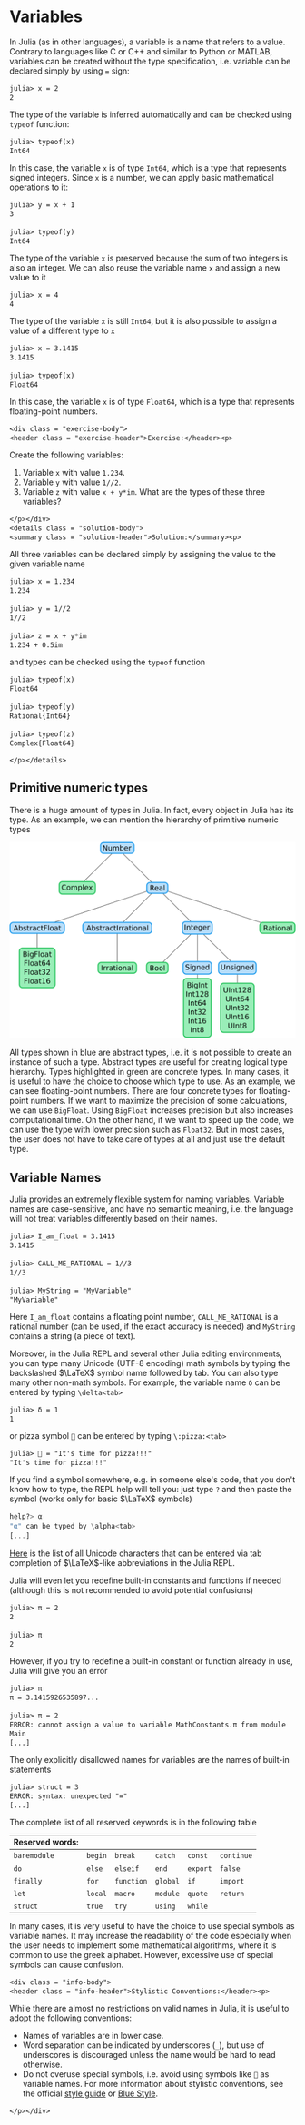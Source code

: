 # Variables

In Julia (as in other languages), a variable is a name that refers to a value. Contrary to languages like C or C++ and similar to Python or MATLAB, variables can be created without the type specification, i.e. variable can be declared simply by using `=` sign:

```jldoctest var_declaration
julia> x = 2
2
```

The type of the variable is inferred automatically and can be checked using `typeof` function:

```jldoctest var_declaration
julia> typeof(x)
Int64
```

In this case, the variable `x` is of type `Int64`, which is a type that represents signed integers. Since `x` is a number, we can apply basic mathematical operations to it:

```jldoctest var_declaration
julia> y = x + 1
3

julia> typeof(y)
Int64
```

The type of the variable `x` is preserved because the sum of two integers is also an integer. We can also reuse the variable name `x` and assign a new value to it

```jldoctest var_declaration
julia> x = 4
4
```

The type of the variable `x` is still `Int64`, but it is also possible to assign a value of a different type to `x`

```jldoctest var_declaration
julia> x = 3.1415
3.1415

julia> typeof(x)
Float64
```

In this case, the variable `x` is of type `Float64`, which is a type that represents floating-point numbers.

```@raw html
<div class = "exercise-body">
<header class = "exercise-header">Exercise:</header><p>
```
Create the following variables:
1. Variable `x` with value `1.234`.
2. Variable `y` with value `1//2`.
3. Variable `z` with value `x + y*im`.
What are the types of these three variables?

```@raw html
</p></div>
<details class = "solution-body">
<summary class = "solution-header">Solution:</summary><p>
```

All three variables can be declared simply by assigning the value to the given variable name
```jldoctest var_types
julia> x = 1.234
1.234

julia> y = 1//2
1//2

julia> z = x + y*im
1.234 + 0.5im
```
and types can be checked using the `typeof` function
```jldoctest var_types
julia> typeof(x)
Float64

julia> typeof(y)
Rational{Int64}

julia> typeof(z)
Complex{Float64}
```
```@raw html
</p></details>
```

## Primitive numeric types

There is a huge amount of types in Julia. In fact, every object in Julia has its type. As an example, we can mention the hierarchy of primitive numeric types

![](types.svg)

All types shown in blue are abstract types, i.e. it is not possible to create an instance of such a type. Abstract types are useful for creating logical type hierarchy. Types highlighted in green are concrete types. In many cases, it is useful to have the choice to choose which type to use. As an example, we can see floating-point numbers. There are four concrete types for floating-point numbers. If we want to maximize the precision of some calculations, we can use `BigFloat`. Using `BigFloat` increases precision but also increases computational time. On the other hand, if we want to speed up the code, we can use the type with lower precision such as `Float32`. But in most cases, the user does not have to take care of types at all and just use the default type.

## Variable Names

Julia provides an extremely flexible system for naming variables. Variable names are case-sensitive, and have no semantic meaning, i.e. the language will not treat variables differently based on their names.

```jldoctest
julia> I_am_float = 3.1415
3.1415

julia> CALL_ME_RATIONAL = 1//3
1//3

julia> MyString = "MyVariable"
"MyVariable"
```

Here `I_am_float` contains a floating point number, `CALL_ME_RATIONAL` is a rational number (can be used, if the exact accuracy is needed) and `MyString` contains a string (a piece of text).

Moreover, in the Julia REPL and several other Julia editing environments, you can type many Unicode (UTF-8 encoding) math symbols by typing the backslashed $\LaTeX$ symbol name followed by tab. You can also type many other non-math symbols. For example, the variable name `δ` can be entered by typing `\delta<tab>`

```jldoctest
julia> δ = 1
1
```

or pizza symbol `🍕` can be entered by typing `\:pizza:<tab>`

```jldoctest
julia> 🍕 = "It's time for pizza!!!"
"It's time for pizza!!!"
```

If you find a symbol somewhere, e.g. in someone else's code, that you don't know how to type, the REPL help will tell you: just type `?` and then paste the symbol (works only for basic $\LaTeX$ symbols)

```julia
help?> α
"α" can be typed by \alpha<tab>
[...]
```

[Here](https://docs.julialang.org/en/v1/manual/unicode-input/) is the list of all Unicode characters that can be entered via tab completion of $\LaTeX$-like abbreviations in the Julia REPL.

Julia will even let you redefine built-in constants and functions if needed (although this is not recommended to avoid potential confusions)

```jldoctest
julia> π = 2
2

julia> π
2
```

However, if you try to redefine a built-in constant or function already in use, Julia will give you an error

```jldoctest
julia> π
π = 3.1415926535897...

julia> π = 2
ERROR: cannot assign a value to variable MathConstants.π from module Main
[...]
```

The only explicitly disallowed names for variables are the names of built-in statements

```jldoctest
julia> struct = 3
ERROR: syntax: unexpected "="
[...]
```

The complete list of all reserved keywords is in the following table

| Reserved words: |         |            |          |          |            |
| :---            | :---    | :---       | :---     | :---     | :---       |
| `baremodule`    | `begin` | `break`    | `catch`  | `const`  | `continue` |
| `do`            | `else`  | `elseif`   | `end`    | `export` | `false`    |
| `finally`       | `for`   | `function` | `global` | `if`     | `import`   |
| `let`           | `local` | `macro`    | `module` | `quote`  | `return`   |
| `struct`        | `true`  | `try`      | `using`  | `while`  |            |

In many cases, it is very useful to have the choice to use special symbols as variable names. It may increase the readability of the code especially when the user needs to implement some mathematical algorithms, where it is common to use the greek alphabet. However, excessive use of special symbols can cause confusion.


```@raw html
<div class = "info-body">
<header class = "info-header">Stylistic Conventions:</header><p>
```

While there are almost no restrictions on valid names in Julia, it is useful to adopt the following conventions:
- Names of variables are in lower case.
- Word separation can be indicated by underscores (`_`), but use of underscores is discouraged unless the name would be hard to read otherwise.
- Do not overuse special symbols, i.e. avoid using symbols like `🍕` as variable names.
For more information about stylistic conventions, see the official [style guide](https://docs.julialang.org/en/v1/manual/style-guide/#Style-Guide-1) or [Blue Style](https://github.com/invenia/BlueStyle).

```@raw html
</p></div>
```
